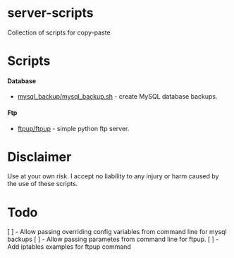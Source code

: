 # server-scripts

Collection of scripts for copy-paste


# Scripts

#### Database
- [mysql_backup/mysql_backup.sh](mysql_backup/mysql_backup.sh) - create MySQL database backups.

#### Ftp
- [ftpup/ftpup](ftpup/ftpup) - simple python ftp server.



# Disclaimer

Use at your own risk. I accept no liability to any injury or harm caused by the use of these scripts.

# Todo

[ ] - Allow passing overriding config variables from command line for mysql backups
[ ] - Allow passing parametes from command line for ftpup. 
[ ] - Add iptables examples for ftpup command
